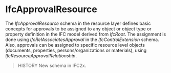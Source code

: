 IfcApprovalResource
===================

The _IfcApprovalResource_ schema in the resource layer defines basic concepts for approvals to be assigned to any object or object type or property definition in the IFC model derived from _IfcRoot_. The assignment is done using _IfcRelAssociatesApproval_ in the _IfcControlExtension_ schema. Also, approvals can be assigned to specific resource level objects (documents, properties, persons/organizations or materials), using _IfcResourceApprovalRelationship_.

> HISTORY New schema in IFC2x.
